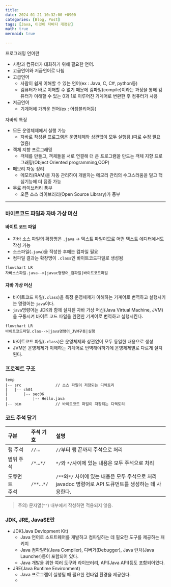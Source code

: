 ```yaml
---
title: 
date: 2024-01-21 10:32:00 +0900
categories: [Blog, Post]
tags: [Java, 이것이 자바다 개정판]
math: true
mermaid: true

---
```


프로그래밍 언어란

* 사람과 컴퓨터가 대화하기 위해 필요한 언어.
* 고급언어와 저급언어로 나뉨
* 고급언어 
	* 사람이 쉽게 이해할 수 있는 언어(ex : Java, C, C#, python등)
	*  컴퓨터가 바로 이해할 수 없기 때문에 컴파일(compile)이라는 과정을 통해 컴퓨터가 이해할 수 있는 0과 1로 이루어진 기계어로 변환한 후 컴퓨터가 사용
* 저급언어
	* 기계어에 가까운 언어(ex : 어셈블리어등)


자바의 특징

* 모든 운영체제에서 실행 가능
	* 자바로 작성된 프로그램은 운영체제와 상관없이 모두 실행됨.(따로 수정 필요 없음)
* 객체 지향 프로그래밍
	* 객체를 만들고, 객체들을 서로 연결해 더 큰 프로그램을 만드는 객체 지향 프로그래밍(Object Oriented programming,OOP)
* 메모리 자동 정리
	* 메모리(RAM)을 자동 관리하여 개발자는 메모리 관리의 수고스러움을 덜고 핵심기능에 더 집중 가능
* 무료 라이브러리 풍부
	* 오픈 소스 라이브러리(Open Source Library)가 풍부

---

### 바이트코드 파일과 자바 가상 머신
#### 바이트 코드 파일
* 자바 소스 파일의 확장명은 `.java` → 텍스트 파일이므로 어떤 텍스트 에디터에서도 작성 가능
* 소스파일(`.java`)을 작성한 후에는 컴파일 필요
* 컴파일 결과는 확장명이 `.class`인 바이트코드파일로 생성됨
```mermaid
flowchart LR 
자바소스파일.java-->|javac명령어_컴파일|바이트코드파일
```

#### 자바 가상 머신
* 바이트코드 파일(`.class`)을 특정 운영체제가 이해하는 기계어로 번역하고 실행시키는 명령어는 `java`이다.
* `java`명령어는 JDK와 함께 설치된 자바 가상 머신(Java Virtual Machine, JVM)을 구통시켜 바이트 코드 파일을 완전한 기계어로 번역하고 실행시킨다.
```mermaid
flowchart LR 
바이트코드파일.clas-->|java명령어_JVM구동|실행
```
* 바이트코드 파일(`.class`)은 운영체제와 상관없이 모두 동일한 내용으로 생성
* JVM은 운영체제가 이해하는 기계어로 번역해야하기에 운영체제별로 다르게 설치된다.

### 프로젝트 구조
```
temp
|-- src               // 소스 파일이 저장되는 디렉토리
|	|-- ch01
|		|-- sec06
|			|-- Hello.java
|-- bin               // 바이트코드 파일이 저장되는 디렉토리
```

### 코드 주석 달기
| 구분   | 주석 기호 |설명|
|:------|:-----|:----|
|행 주석|`//`...|`//`부터 행 끝까지 주석으로 처리|
|범위 주석|`/*`...`*/`|`*/`와 `*/`사이에 있는 내용은 모두 주석으로 처리|
|도큐먼트<br>주석 |`/**`...`*/`|`/**`와`*/` 사이에 있는 내용은 모두 주석으로 처리<br/>javadoc 명령어로 API 도큐먼트를 생성하는 데 사용한다.|
> 주의) 문자열(`""`) 내부에서 작성하면 적용되지 않음.


### JDK, JRE, JavaSE란

*  JDK(Java Devlopment Kit)
	* Java 언어로 소프트웨어를 개발하고 컴파일하는 데 필요한 도구를 제공하는 패키지
	* Java 컴파일러(Java Compiler), 디버거(Debugger), Java 런처(Java Launcher)등이 포함되어 있다.
	* Java 개발을 위한 여러 도구와 라이브러리, API(Java API)등도 포함되어있다.
* JRE(Java Runtime Environment)
	* Java 프로그램이 실행될 때 필요한 런타임 환경을 제공한다.
	*  



<!--stackedit_data:
eyJoaXN0b3J5IjpbLTE2ODc1MDcsLTUyMDE4MzgwNSwtMTk1MD
YzMDIxNSwtODEzNjg3NTM1LC01ODAxNzkzNDYsMTAxMzUyMDQy
Nl19
-->